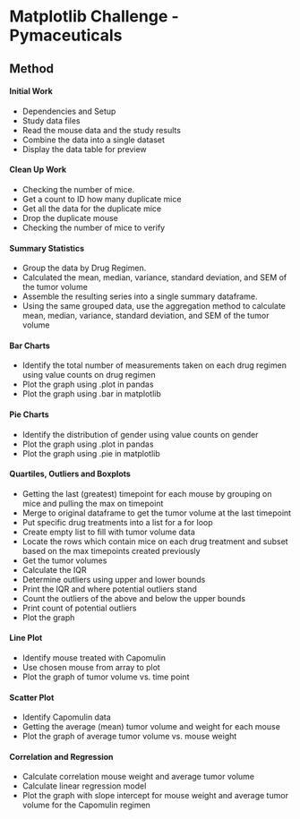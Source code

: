 # Matplotlib Challenge - Pymaceuticals



## Method

#### Initial Work

- Dependencies and Setup
- Study data files
- Read the mouse data and the study results
- Combine the data into a single dataset
- Display the data table for preview

#### Clean Up Work

* Checking the number of mice.
* Get a count to ID how many duplicate mice
* Get all the data for the duplicate mice
* Drop the duplicate mouse
* Checking the number of mice to verify

#### Summary Statistics

* Group the data by Drug Regimen.
* Calculated the mean, median, variance, standard deviation, and SEM of the tumor volume
* Assemble the resulting series into a single summary dataframe.
* Using the same grouped data, use the aggregation method to calculate mean, median, variance, standard deviation, and SEM of the tumor volume

#### Bar Charts

- Identify the total number of measurements taken on each drug regimen using value counts on drug regimen
- Plot the graph using .plot in pandas
- Plot the graph using .bar in matplotlib

#### Pie Charts

- Identify the distribution of gender using value counts on gender
- Plot the graph using .plot in pandas
- Plot the graph using .pie in matplotlib

#### Quartiles, Outliers and Boxplots

- Getting the last (greatest) timepoint for each mouse by grouping on mice and pulling the max  on timepoint
- Merge to original dataframe to get the tumor volume at the last timepoint
- Put specific drug treatments into a list for a for loop 
- Create empty list to fill with tumor volume data
- Locate the rows which contain mice on each drug treatment and subset based on the max timepoints created previously
- Get the tumor volumes
- Calculate the IQR
- Determine outliers using upper and lower bounds
- Print the IQR and where potential outliers stand
- Count the outliers of the above and below the upper bounds
- Print count of potential outliers
- Plot the graph

#### Line Plot

- Identify mouse treated with Capomulin
- Use chosen mouse from array to plot
- Plot the graph of tumor volume vs. time point

#### Scatter Plot

- Identify Capomulin data
- Getting the average (mean) tumor volume and weight for each mouse
- Plot the graph of average tumor volume vs. mouse weight

#### Correlation and Regression

- Calculate correlation mouse weight and average tumor volume
- Calculate linear regression model 
- Plot the graph with slope intercept for mouse weight and average tumor volume for the Capomulin regimen